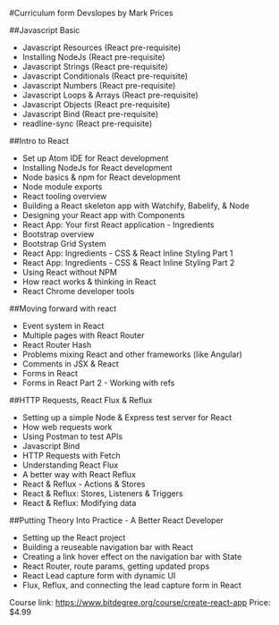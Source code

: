 #Curriculum form Devslopes by Mark Prices

##Javascript Basic
- Javascript Resources (React pre-requisite)
- Installing NodeJs (React pre-requisite)
- Javascript Strings (React pre-requisite)
- Javascript Conditionals (React pre-requisite)
- Javascript Numbers (React pre-requisite)
- Javascript Loops & Arrays (React pre-requisite)
- Javascript Objects (React pre-requisite)
- Javascript Bind (React pre-requisite)
- readline-sync (React pre-requisite)

##Intro to React
- Set up Atom IDE for React development
- Installing NodeJs for React development
- Node basics & npm for React development
- Node module exports
- React tooling overview
- Building a React skeleton app with Watchify, Babelify, & Node
- Designing your React app with Components
- React App: Your first React application - Ingredients
- Bootstrap overview
- Bootstrap Grid System
- React App: Ingredients - CSS & React Inline Styling Part 1
- React App: Ingredients - CSS & React Inline Styling Part 2
- Using React without NPM
- How react works & thinking in React
- React Chrome developer tools

##Moving forward with react
- Event system in React
- Multiple pages with React Router
- React Router Hash
- Problems mixing React and other frameworks (like Angular)
- Comments in JSX & React
- Forms in React
- Forms in React Part 2 - Working with refs

##HTTP Requests, React Flux & Reflux
- Setting up a simple Node & Express test server for React
- How web requests work
- Using Postman to test APIs
- Javascript Bind
- HTTP Requests with Fetch
- Understanding React Flux
- A better way with React Reflux
- React & Reflux - Actions & Stores
- React & Reflux: Stores, Listeners & Triggers
- React & Reflux: Modifying data

##Putting Theory Into Practice - A Better React Developer
- Setting up the React project
- Building a reuseable navigation bar with React
- Creating a link hover effect on the navigation bar with State
- React Router, route params, getting updated props
- React Lead capture form with dynamic UI
- Flux, Reflux, and connecting the lead capture form in React

Course link:
https://www.bitdegree.org/course/create-react-app
Price: $4.99



